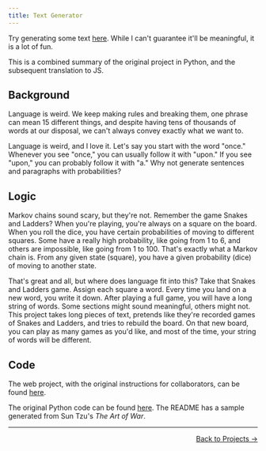 ```yaml
---
title: Text Generator
---
```


Try generating some text [here](https://ronikbhaskar.github.io/text_generator). While I can't guarantee it'll be meaningful, it is a lot of fun.

This is a combined summary of the original project in Python, and the subsequent translation to JS.

## Background

Language is weird. We keep making rules and breaking them, one phrase can mean 15 different things, and despite having tens of thousands of words at our disposal, we can't always convey exactly what we want to.

Language is weird, and I love it. Let's say you start with the word "once." Whenever you see "once," you can usually follow it with "upon." If you see "upon," you can probably follow it with "a." Why not generate sentences and paragraphs with probabilities?

## Logic

Markov chains sound scary, but they're not. Remember the game Snakes and Ladders? When you're playing, you're always on a square on the board. When you roll the dice, you have certain probabilities of moving to different squares. Some have a really high probability, like going from 1 to 6, and others are impossible, like going from 1 to 100. That's exactly what a Markov chain is. From any given state (square), you have a given probability (dice) of moving to another state.

That's great and all, but where does language fit into this? Take that Snakes and Ladders game. Assign each square a word. Every time you land on a new word, you write it down. After playing a full game, you will have a long string of words. Some sections might sound meaningful, others might not. This project takes long pieces of text, pretends like they're recorded games of Snakes and Ladders, and tries to rebuild the board. On that new board, you can play as many games as you'd like, and most of the time, your string of words will be different.

## Code

The web project, with the original instructions for collaborators, can be found [here](https://github.com/ronikbhaskar/text_generator).

The original Python code can be found [here](https://github.com/ronikbhaskar/markov_text_generation). The README has a sample generated from Sun Tzu's *The Art of War*.

 ---

<p align="right"><a href="/projects/">Back to Projects →</a></p>